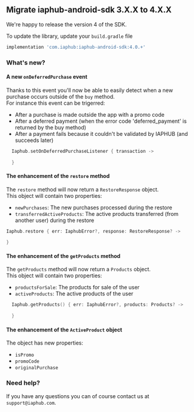 ## Migrate iaphub-android-sdk 3.X.X to 4.X.X

We're happy to release the version 4 of the SDK.

To update the library, update your `build.gradle` file
```js
implementation 'com.iaphub:iaphub-android-sdk:4.0.+'
```

### What's new?

#### A new `onDeferredPurchase` event

Thanks to this event you'll now be able to easily detect when a new purchase occurs outside of the `buy` method.<br/>
For instance this event can be trigerred:
- After a purchase is made outside the app with a promo code
- After a deferred payment (when the error code 'deferred_payment' is returned by the buy method)
- After a payment fails because it couldn't be validated by IAPHUB (and succeeds later)

```kotlin
  Iaphub.setOnDeferredPurchaseListener { transaction ->
    
  }
```

#### The enhancement of the `restore` method

The `restore` method will now return a `RestoreResponse` object.<br/>
This object will contain two properties:
- `newPurchases`: The new purchases processed during the restore
- `transferredActiveProducts`: The active products transferred (from another user) during the restore

```kotlin
Iaphub.restore { err: IaphubError?, response: RestoreResponse? ->
  
}
```

#### The enhancement of the `getProducts` method

The `getProducts` method will now return a `Products` object.<br/>
This object will contain two properties:
- `productsForSale`: The products for sale of the user
- `activeProducts`: The active products of the user

```kotlin
  Iaphub.getProducts() { err: IaphubError?, products: Products? ->
    
  }
```

#### The enhancement of the `ActiveProduct` object

The object has new properties:
- `isPromo`
- `promoCode`
- `originalPurchase`

### Need help?

If you have any questions you can of course contact us at `support@iaphub.com`.